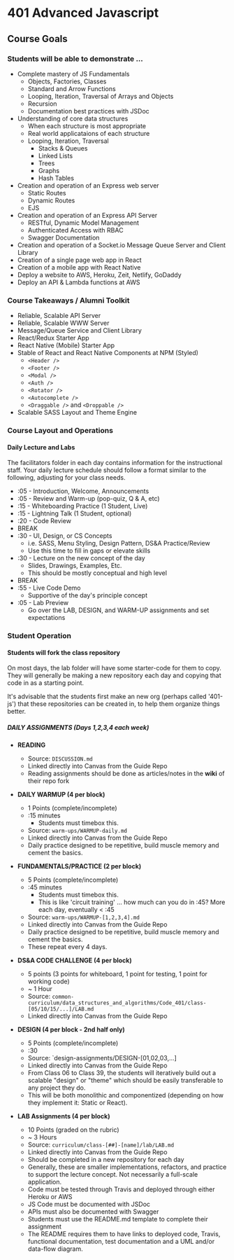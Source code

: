 # 401 Advanced Javascript

## Course Goals
### Students will be able to demonstrate ...
* Complete mastery of JS Fundamentals
  * Objects, Factories, Classes
  * Standard and Arrow Functions
  * Looping, Iteration, Traversal of Arrays and Objects
  * Recursion
  * Documentation best practices with JSDoc
* Understanding of core data structures
  * When each structure is most appropriate
  * Real world applicataions of each structure
  * Looping, Iteration, Traversal
    * Stacks & Queues
    * Linked Lists
    * Trees
    * Graphs
    * Hash Tables
* Creation and operation of an Express web server
  * Static Routes
  * Dynamic Routes
  * EJS
* Creation and operation of an Express API Server
  * RESTful, Dynamic Model Management
  * Authenticated Access with RBAC
  * Swagger Documentation
* Creation and operation of a Socket.io Message Queue Server and Client Library
* Creation of a single page web app in React
* Creation of a mobile app with React Native
* Deploy a website to AWS, Heroku, Zeit, Netlify, GoDaddy
* Deploy an API & Lambda functions at AWS

### Course Takeaways / Alumni Toolkit

* Reliable, Scalable API Server
* Reliable, Scalable WWW Server
* Message/Queue Service and Client Library
* React/Redux Starter App
* React Native (Mobile) Starter App
* Stable of React and React Native Components at NPM (Styled)
  - `<Header />`
  - `<Footer />`
  - `<Modal />`
  - `<Auth />`
  - `<Rotator />`
  - `<Autocomplete />`
  - `<Draggable />` and `<Droppable />`
* Scalable SASS Layout and Theme Engine

### Course Layout and Operations
#### Daily Lecture and Labs
The facilitators folder in each day contains information for the instructional staff. Your daily lecture schedule should follow a format similar to the following, adjusting for your class needs.

* :05 - Introduction, Welcome, Announcements
* :05 - Review and Warm-up (pop-quiz, Q & A, etc)
* :15 - Whiteboarding Practice (1 Student, Live)
* :15 - Lightning Talk (1 Student, optional)
* :20 - Code Review
* BREAK
* :30 - UI, Design, or CS Concepts 
    * i.e. SASS, Menu Styling, Design Pattern, DS&A Practice/Review
    * Use this time to fill in gaps or elevate skills
* :30 - Lecture on the new concept of the day
    * Slides, Drawings, Examples, Etc.
    * This should be mostly conceptual and high level
* BREAK
* :55 - Live Code Demo
    * Supportive of the day's principle concept
* :05 - Lab Preview
    * Go over the LAB, DESIGN, and WARM-UP assignments and set expectations

### Student Operation

#### Students will **fork** the class repository
On most days, the lab folder will have some starter-code for them to copy. They will generally be making a new repository each day and copying that code in as a starting point.

It's advisable that the students first make an new org (perhaps called '401-js') that these repositories can be created in, to help them organize things better.

##### DAILY ASSIGNMENTS (Days 1,2,3,4 each week)

  * **READING**
    * Source: `DISCUSSION.md`
    * Linked directly into Canvas from the Guide Repo
    * Reading assignments should be done as articles/notes in the **wiki** of their repo fork
    
  * **DAILY WARMUP (4 per block)**
    * 1 Points (complete/incomplete)
    * :15 minutes
      * Students must timebox this.
    * Source: `warm-ups/WARMUP-daily.md`
    * Linked directly into Canvas from the Guide Repo
    * Daily practice designed to be repetitive, build muscle memory and cement the basics. 
    
  * **FUNDAMENTALS/PRACTICE (2 per block)**
    * 5 Points (complete/incomplete)
    * :45 minutes
      * Students must timebox this.
      * This is like 'circuit training' ... how much can you do in :45? More each day, eventually < :45
    * Source: `warm-ups/WARMUP-[1,2,3,4].md`
    * Linked directly into Canvas from the Guide Repo
    * Daily practice designed to be repetitive, build muscle memory and cement the basics. 
    * These repeat every 4 days.
    
  * **DS&A CODE CHALLENGE (4 per block)**
    * 5 points (3 points for whiteboard, 1 point for testing, 1 point for working code)
    * ~ 1 Hour
    * Source: `common-curriculum/data_structures_and_algorithms/Code_401/class-[05/10/15/...]/LAB.md`
    * Linked directly into Canvas from the Guide Repo
    
  * **DESIGN (4 per block - 2nd half only)**
    * 5 Points (complete/incomplete)
    * :30
    * Source: `design-assignments/DESIGN-[01,02,03,...]
    * Linked directly into Canvas from the Guide Repo
    * From Class 06 to Class 39, the students will iteratively build out a scalable "design" or "theme" which should be easily transferable to any project they do. 
    * This will be both monolithic and componentized (depending on how they implement it: Static or React). 
    
  * **LAB Assignments (4 per block)**
    * 10 Points (graded on the rubric)
    * ~ 3 Hours
    * Source: `curriculum/class-[##]-[name]/lab/LAB.md`
    * Linked directly into Canvas from the Guide Repo
    * Should be completed in a new repository for each day
    * Generally, these are smaller implementations, refactors, and practice to support the lecture concept. Not necessarily a full-scale application.
    * Code must be tested through Travis and deployed through either Heroku or AWS
    * JS Code must be documented with JSDoc
    * APIs must also be documented with Swagger
    * Students must use the README.md template to complete their assignment
    * The README requires them to have links to deployed code, Travis, functional documentation, test documentation and a UML and/or data-flow diagram.
